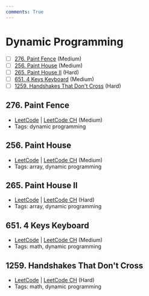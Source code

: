 ```yaml
---
comments: True
---
```


# Dynamic Programming

- [ ] [276. Paint Fence](https://leetcode.cn/problems/paint-fence/) (Medium)
- [ ] [256. Paint House](https://leetcode.cn/problems/paint-house/) (Medium)
- [ ] [265. Paint House II](https://leetcode.cn/problems/paint-house-ii/) (Hard)
- [ ] [651. 4 Keys Keyboard](https://leetcode.cn/problems/4-keys-keyboard/) (Medium)
- [ ] [1259. Handshakes That Don't Cross](https://leetcode.cn/problems/handshakes-that-dont-cross/) (Hard)

## 276. Paint Fence

-   [LeetCode](https://leetcode.com/problems/paint-fence/) | [LeetCode CH](https://leetcode.cn/problems/paint-fence/) (Medium)
-   Tags: dynamic programming


## 256. Paint House

-   [LeetCode](https://leetcode.com/problems/paint-house/) | [LeetCode CH](https://leetcode.cn/problems/paint-house/) (Medium)
-   Tags: array, dynamic programming


## 265. Paint House II

-   [LeetCode](https://leetcode.com/problems/paint-house-ii/) | [LeetCode CH](https://leetcode.cn/problems/paint-house-ii/) (Hard)
-   Tags: array, dynamic programming


## 651. 4 Keys Keyboard

-   [LeetCode](https://leetcode.com/problems/4-keys-keyboard/) | [LeetCode CH](https://leetcode.cn/problems/4-keys-keyboard/) (Medium)
-   Tags: math, dynamic programming


## 1259. Handshakes That Don't Cross

-   [LeetCode](https://leetcode.com/problems/handshakes-that-dont-cross/) | [LeetCode CH](https://leetcode.cn/problems/handshakes-that-dont-cross/) (Hard)
-   Tags: math, dynamic programming
